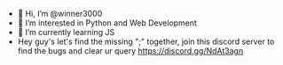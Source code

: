 - 👋 Hi, I’m @winner3000
- 👀 I’m interested in Python and Web Development
- 🌱 I’m currently learning JS
- Hey guy's let's find the missing ";" together, join this discord server to find the bugs and clear ur query https://discord.gg/NdAt3agn

<!---
winner3000/winner3000 is a ✨ special ✨ repository because its `README.md` (this file) appears on your GitHub profile.
You can click the Preview link to take a look at your changes.
--->
